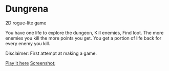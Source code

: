 # Dungrena
2D rogue-lite game

You have one life to explore the dungeon, Kill enemies, Find loot. The more enemies you kill the more points you get. You get a portion of life back for every enemy you kill.

Disclaimer:
First attempt at making a game.

[Play it here](https://www.kongregate.com/games/xpuresurf/dungrena?sfa=permalink&referrer=xpuresurf)
[Screenshot](https://github.com/BradenRobertsL/Dungrena/blob/master/gifs/Dungrena1.gif);
